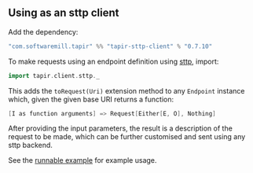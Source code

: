 ## Using as an sttp client

Add the dependency:

```scala
"com.softwaremill.tapir" %% "tapir-sttp-client" % "0.7.10"
```

To make requests using an endpoint definition using [sttp](https://github.com/softwaremill/sttp), import:

```scala
import tapir.client.sttp._
```

This adds the `toRequest(Uri)` extension method to any `Endpoint` instance which, given the given base URI returns a 
function:

```scala
[I as function arguments] => Request[Either[E, O], Nothing]
```

After providing the input parameters, the result is a description of the request to be made, which can be further 
customised and sent using any sttp backend.

See  the [runnable example](https://github.com/softwaremill/tapir/blob/master/playground/src/main/scala/tapir/example/BooksExample.scala)
for example usage.